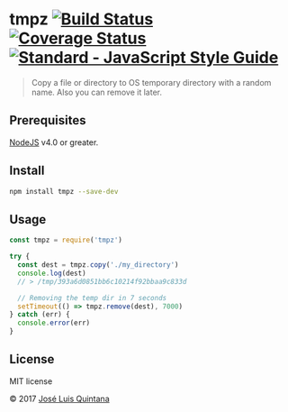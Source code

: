 # tmpz [![Build Status](https://travis-ci.org/joseluisq/tmpz.svg?branch=master)](https://travis-ci.org/joseluisq/tmpz) [![Coverage Status](https://coveralls.io/repos/github/joseluisq/tmpz/badge.svg?branch=master)](https://coveralls.io/github/joseluisq/tmpz?branch=master) [![Standard - JavaScript Style Guide](https://img.shields.io/badge/code%20style-standard-brightgreen.svg)](http://standardjs.com/)

> Copy a file or directory to OS temporary directory with a random name. Also you can remove it later.

## Prerequisites

[NodeJS](https://nodejs.org) v4.0 or greater.

## Install

```sh
npm install tmpz --save-dev
```

## Usage

```js
const tmpz = require('tmpz')

try {
  const dest = tmpz.copy('./my_directory')
  console.log(dest)
  // > /tmp/393a6d0851bb6c10214f92bbaa9c833d

  // Removing the temp dir in 7 seconds
  setTimeout(() => tmpz.remove(dest), 7000)
} catch (err) {
  console.error(err)
}
```

## License
MIT license

© 2017 [José Luis Quintana](http://quintana.io)
